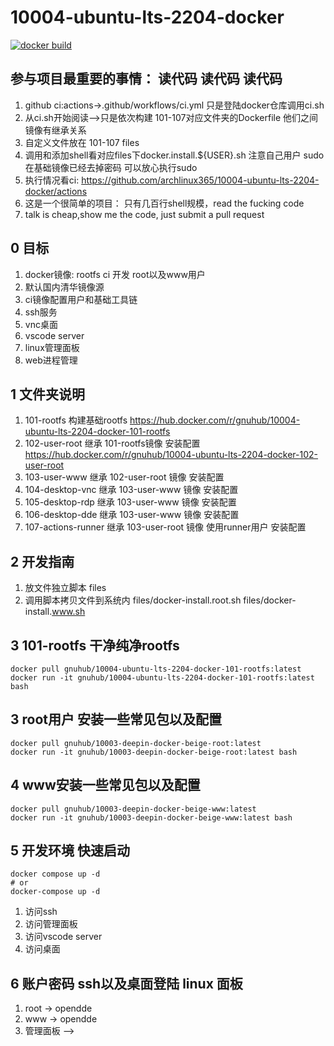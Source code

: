 # 10004-ubuntu-lts-2204-docker

[![docker build](https://github.com/archlinux365/10004-ubuntu-lts-2204-docker/actions/workflows/ci.yml/badge.svg)](https://github.com/archlinux365/10004-ubuntu-lts-2204-docker/actions/workflows/ci.yml)


## 参与项目最重要的事情： 读代码 读代码 读代码

1. github ci:actions->.github/workflows/ci.yml 只是登陆docker仓库调用ci.sh
1. 从ci.sh开始阅读-->只是依次构建 101-107对应文件夹的Dockerfile 他们之间镜像有继承关系
1. 自定义文件放在 101-107 files
1. 调用和添加shell看对应files下docker.install.${USER}.sh 注意自己用户 sudo在基础镜像已经去掉密码 可以放心执行sudo
1. 执行情况看ci: https://github.com/archlinux365/10004-ubuntu-lts-2204-docker/actions
1. 这是一个很简单的项目： 只有几百行shell规模，read the fucking code 
1. talk is cheap,show me the code, just submit a pull request

## 0 目标

1. docker镜像: rootfs ci 开发 root以及www用户
1. 默认国内清华镜像源
1. ci镜像配置用户和基础工具链
1. ssh服务
1. vnc桌面
1. vscode server
1. linux管理面板
1. web进程管理


## 1 文件夹说明

1. 101-rootfs 构建基础rootfs https://hub.docker.com/r/gnuhub/10004-ubuntu-lts-2204-docker-101-rootfs
1. 102-user-root 继承 101-rootfs镜像 安装配置 https://hub.docker.com/r/gnuhub/10004-ubuntu-lts-2204-docker-102-user-root
1. 103-user-www 继承 102-user-root 镜像 安装配置
1. 104-desktop-vnc 继承 103-user-www 镜像 安装配置
1. 105-desktop-rdp 继承 103-user-www 镜像 安装配置
1. 106-desktop-dde 继承 103-user-www 镜像 安装配置
1. 107-actions-runner 继承 103-user-root 镜像 使用runner用户 安装配置


## 2 开发指南

1. 放文件独立脚本 files
1. 调用脚本拷贝文件到系统内 files/docker-install.root.sh files/docker-install.www.sh


## 3 101-rootfs 干净纯净rootfs

```
docker pull gnuhub/10004-ubuntu-lts-2204-docker-101-rootfs:latest
docker run -it gnuhub/10004-ubuntu-lts-2204-docker-101-rootfs:latest bash
```

## 3 root用户 安装一些常见包以及配置

```
docker pull gnuhub/10003-deepin-docker-beige-root:latest
docker run -it gnuhub/10003-deepin-docker-beige-root:latest bash
```

## 4 www安装一些常见包以及配置

```
docker pull gnuhub/10003-deepin-docker-beige-www:latest
docker run -it gnuhub/10003-deepin-docker-beige-www:latest bash
```

## 5 开发环境 快速启动

```
docker compose up -d 
# or
docker-compose up -d
```

1. 访问ssh
1. 访问管理面板
1. 访问vscode server
1. 访问桌面

## 6 账户密码 ssh以及桌面登陆 linux 面板

1. root -> opendde
1. www -> opendde
1. 管理面板 -->
   
